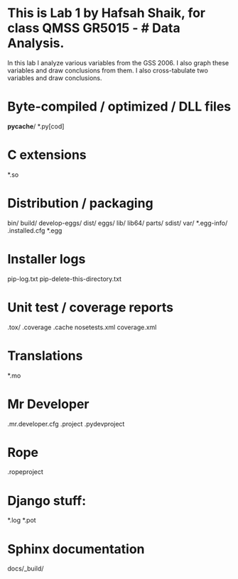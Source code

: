 
# This is Lab 1 by Hafsah Shaik, for class QMSS GR5015 - # Data Analysis. 

In this lab I analyze various variables from the GSS 2006. I also graph these variables and draw conclusions from them. I also cross-tabulate two variables and draw conclusions. 


# Byte-compiled / optimized / DLL files
__pycache__/
*.py[cod]

# C extensions
*.so

# Distribution / packaging
bin/
build/
develop-eggs/
dist/
eggs/
lib/
lib64/
parts/
sdist/
var/
*.egg-info/
.installed.cfg
*.egg

# Installer logs
pip-log.txt
pip-delete-this-directory.txt

# Unit test / coverage reports
.tox/
.coverage
.cache
nosetests.xml
coverage.xml

# Translations
*.mo

# Mr Developer
.mr.developer.cfg
.project
.pydevproject

# Rope
.ropeproject

# Django stuff:
*.log
*.pot

# Sphinx documentation
docs/_build/
